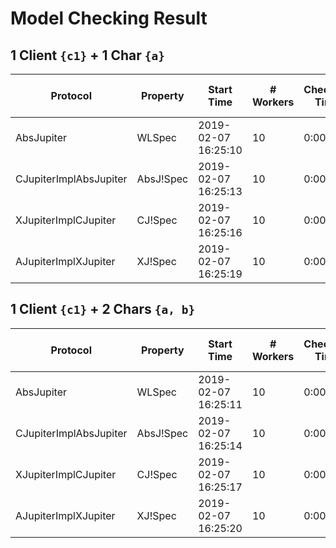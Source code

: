 # Model Checking Result

## 1 Client `{c1}` + 1 Char `{a}`
| Protocol               | Property       | Start Time          | # Workers | Checking Time | Diameter | # States   | # Distinct States |
| ---------------------- | -------------- | ------------------- | --------- | ------------- | -------- | ---------- | ----------------- |
| AbsJupiter             | WLSpec         | 2019-02-07 16:25:10 | 10        | 0:00:00       | 5        | 7          | 6                 |
| CJupiterImplAbsJupiter | AbsJ!Spec      | 2019-02-07 16:25:13 | 10        | 0:00:00       | 5        | 7          | 6                 |
| XJupiterImplCJupiter   | CJ!Spec        | 2019-02-07 16:25:16 | 10        | 0:00:00       | 5        | 7          | 6                 |
| AJupiterImplXJupiter   | XJ!Spec        | 2019-02-07 16:25:19 | 10        | 0:00:00       | 5        | 7          | 6                 |

## 1 Client `{c1}` + 2 Chars `{a, b}`
| Protocol               | Property       | Start Time          | # Workers | Checking Time | Diameter | # States   | # Distinct States |
| ---------------------- | -------------- | ------------------- | --------- | ------------- | -------- | ---------- | ----------------- |
| AbsJupiter             | WLSpec         | 2019-02-07 16:25:11 | 10        | 0:00:01       | 9        | 86         | 57                |
| CJupiterImplAbsJupiter | AbsJ!Spec      | 2019-02-07 16:25:14 | 10        | 0:00:00       | 9        | 86         | 57                |
| XJupiterImplCJupiter   | CJ!Spec        | 2019-02-07 16:25:17 | 10        | 0:00:01       | 9        | 86         | 57                |
| AJupiterImplXJupiter   | XJ!Spec        | 2019-02-07 16:25:20 | 10        | 0:00:00       | 9        | 86         | 57                |
